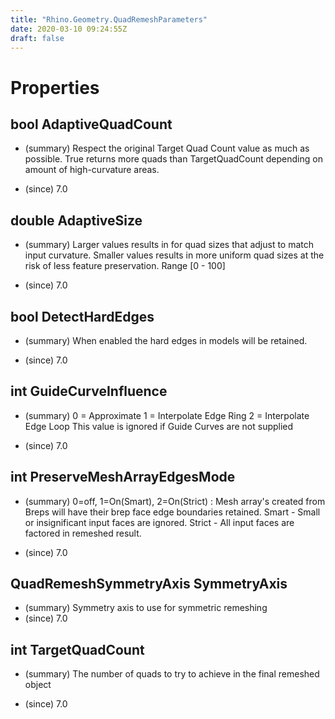 ```yaml
---
title: "Rhino.Geometry.QuadRemeshParameters"
date: 2020-03-10 09:24:55Z
draft: false
---
```


# Properties
## bool AdaptiveQuadCount
- (summary) 
     Respect the original Target Quad Count value as much as possible.
     True returns more quads than TargetQuadCount depending on amount of high-curvature areas.
     
- (since) 7.0
## double AdaptiveSize
- (summary) 
     Larger values results in for quad sizes that adjust to match input curvature.
     Smaller values results in more uniform quad sizes at the risk of less feature preservation.
     Range [0 - 100]
     
- (since) 7.0
## bool DetectHardEdges
- (summary) 
     When enabled the hard edges in models will be retained.
     
- (since) 7.0
## int GuideCurveInfluence
- (summary) 
     0 = Approximate
     1 = Interpolate Edge Ring
     2 = Interpolate Edge Loop
     This value is ignored if Guide Curves are not supplied
     
- (since) 7.0
## int PreserveMeshArrayEdgesMode
- (summary) 
     0=off, 1=On(Smart), 2=On(Strict) :
     Mesh array's created from Breps will have their brep face edge boundaries retained.
     Smart - Small or insignificant input faces are ignored.
     Strict - All input faces are factored in remeshed result.
     
- (since) 7.0
## QuadRemeshSymmetryAxis SymmetryAxis
- (summary)  Symmetry axis to use for symmetric remeshing 
- (since) 7.0
## int TargetQuadCount
- (summary) 
     The number of quads to try to achieve in the final remeshed object
     
- (since) 7.0
